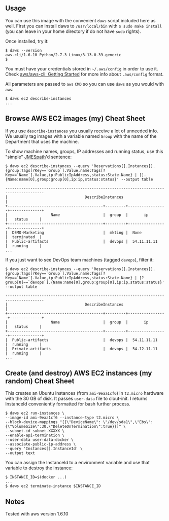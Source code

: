Usage
-----

You can use this image with the convenient `daws` script included here as well. First you can install daws to `/usr/local/bin` with `$ sudo make install` (you can leave in your home directory if do not have `sudo` rights).

Once installed, try it:

```
$ daws --version
aws-cli/1.6.10 Python/2.7.3 Linux/3.13.0-39-generic
$ 
```

You must have your credentials stored in `~/.aws/config` in order to use it. Check [aws/aws-cli: Getting Started](https://github.com/aws/aws-cli#getting-started) for more info about `.aws/config` format.

All parameters are passed to `aws` `CMD` so you can use `daws` as you would with `aws`:

```
$ daws ec2 describe-instances
...
```

Browse AWS EC2 images (my) Cheat Sheet
--------------------------------------

If you use `describe-instances` you usually receive a lot of unneeded info. We usually tag images with a variable named `Group` with the name of the Department that uses the machine. 

To show machine names, groups, IP addresses and running status, use this "simple" [JMESpath](http://jmespath.readthedocs.org/en/latest/specification.html)'d sentence:

```
$ daws ec2 describe-instances --query 'Reservations[].Instances[].{group:Tags[?Key==`Group`].Value,name:Tags[?Key==`Name`].Value,ip:PublicIpAddress,status:State.Name} | [].{Name:name[0],group:group[0],ip:ip,status:status}' --output table

---------------------------------------------------------------------------------------
|                                  DescribeInstances                                  |
+------------------------------------------+---------+-----------------+--------------+
|                   Name                   |  group  |       ip        |   status     |
+------------------------------------------+---------+-----------------+--------------+
|  DEMO-Marketing                          |  mkting |  None           |  terminated  |
|  Public-artifacts                        |  devops |  54.11.11.11    |  running     |
...
```

If you just want to see DevOps team machines (tagged `devops`), filter it:

```
$ daws ec2 describe-instances --query 'Reservations[].Instances[].{group:Tags[?Key==`Group`].Value,name:Tags[?Key==`Name`].Value,ip:PublicIpAddress,status:State.Name} | [?group[0]==`devops`].{Name:name[0],group:group[0],ip:ip,status:status}' --output table

---------------------------------------------------------------------------------------
|                                  DescribeInstances                                  |
+------------------------------------------+---------+-----------------+--------------+
|                   Name                   |  group  |       ip        |   status     |
+------------------------------------------+---------+-----------------+--------------+
|  Public-artifacts                        |  devops |  54.11.11.11    |  running     |
|  Private-artifacts                       |  devops |  54.12.11.11    |  running     |
...
```
Create (and destroy) AWS EC2 instances (my random) Cheat Sheet
------------------------------------------------

This creates an Ubuntu instances (from `ami-9eaa1cf6`) in `t2.micro` hardware with the 30 GB of disk. It passes `user-data` file to clout-init. I returns InstanceId conveniently formatted for bash further process.

```
$ daws ec2 run-instances \
--image-id ami-9eaa1cf6 --instance-type t2.micro \
--block-device-mappings "[{\"DeviceName\": \"/dev/sda1\",\"Ebs\":{\"VolumeSize\":30,\"DeleteOnTermination\":true}}]" \
--subnet-id subnet-XXXXX \
--enable-api-termination \
--user-data user-data-docker \
--associate-public-ip-address \
--query 'Instances[].InstanceId' \
--output text
```

You can assign the InstanceId to a environment variable and use that variable to destroy the instance:

```
$ INSTANCE_ID=$(docker ...)
...
$ daws ec2 terminate-instance $INSTANCE_ID
```

Notes
-----

Tested with aws version 1.6.10